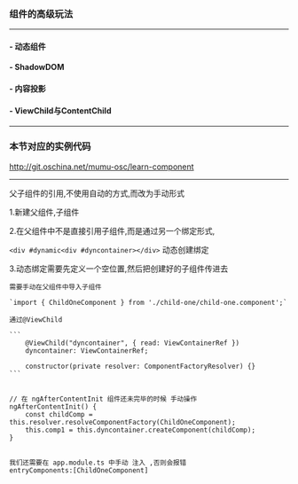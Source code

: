 ### 组件的高级玩法
---

#### - 动态组件

#### - ShadowDOM

#### - 内容投影

#### - ViewChild与ContentChild

---
### 本节对应的实例代码

http://git.oschina.net/mumu-osc/learn-component


---

父子组件的引用,不使用自动的方式,而改为手动形式

1.新建父组件,子组件

2.在父组件中不是直接引用子组件,而是通过另一个绑定形式, 

`<div #dynamic<div #dyncontainer></div>` 动态创建绑定

3.动态绑定需要先定义一个空位置,然后把创建好的子组件传进去
	
	需要手动在父组件中导入子组件
	
	`import { ChildOneComponent } from './child-one/child-one.component';`
	
	通过@ViewChild 
	
	```
		@ViewChild("dyncontainer", { read: ViewContainerRef })
		dyncontainer: ViewContainerRef;
		
		constructor(private resolver: ComponentFactoryResolver) {}
	```
	
	
	// 在 ngAfterContentInit 组件还未完毕的时候 手动操作
	ngAfterContentInit() {
		const childComp = this.resolver.resolveComponentFactory(ChildOneComponent);
		this.comp1 = this.dyncontainer.createComponent(childComp);
	}
	
	
	我们还需要在 app.module.ts 中手动 注入 ,否则会报错
	entryComponents:[ChildOneComponent]
	